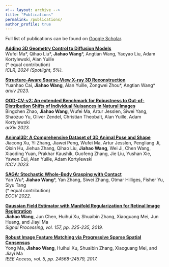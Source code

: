 ```yaml
---
<!-- layout: archive -->
title: "Publications"
permalink: /publications/
author_profile: true
---
```


Full list of publications can be found on [Google Scholar](https://scholar.google.com/citations?user=dKHE3qgAAAAJ).

<b>[Adding 3D Geometry Control to Diffusion Models](https://arxiv.org/abs/2306.08103)</b> <br>
Wufei Ma\*, Qihao Liu\*, <b>Jiahao Wang</b>\*, Angtian Wang, Yaoyao Liu, Adam Kortylewski, Alan Yuille<br>
(\* equal contribution)<br>
<i>ICLR, 2024 (Spotlight, 5%).</i>

<b>[Structure-Aware Sparse-View X-ray 3D Reconstruction](https://github.com/caiyuanhao1998/SAX-NeRF)</b> <br>
Yuanhao Cai, <b>Jiahao Wang</b>, Alan Yuille, Zongwei Zhou*, Angtian Wang*<br>
<i>arxiv 2023.</i>


<b>[OOD-CV-v2: An extended Benchmark for Robustness to Out-of-Distribution Shifts of Individual Nuisances in Natural Images](https://arxiv.org/abs/2304.10266)</b> <br>
Bingchen Zhao, <b>Jiahao Wang</b>, Wufei Ma, Artur Jesslen, Siwei Yang, Shaozuo Yu, Oliver Zendel, Christian Theobalt, Alan Yuille, Adam Kortylewski<br>
<i>arXiv 2023.</i>

<b>[Animal3D: A Comprehensive Dataset of 3D Animal Pose and Shape](https://arxiv.org/abs/2308.11737)</b> <br>
Jiacong Xu, Yi Zhang, Jiawei Peng, Wufei Ma, Artur Jesslen, Pengliang Ji, Qixin Hu, Jiehua Zhang, Qihao Liu, <b>Jiahao Wang</b>, Wei Ji, Chen Wang, Xiaoding Yuan, Prakhar Kaushik, Guofeng Zhang, Jie Liu, Yushan Xie, Yawen Cui, Alan Yuille, Adam Kortylewski<br>
<i>ICCV 2023.</i>

<b>[SAGA: Stochastic Whole-Body Grasping with Contact](https://jiahaoplus.github.io/SAGA/saga.html)</b> <br>
Yan Wu\*, <b>Jiahao Wang</b>\*, Yan Zhang, Siwei Zhang, Otmar Hilliges, Fisher Yu, Siyu Tang<br>
(\* equal contribution)<br>
<i>ECCV 2022.</i>

<b>[Gaussian Field Estimator with Manifold Regularization for Retinal Image Registration](https://www.sciencedirect.com/science/article/pii/S0165168418303955)</b> <br>
<b>Jiahao Wang</b>, Jun Chen, Huihui Xu, Shuaibin Zhang, Xiaoguang Mei, Jun Huang, and Jiayi Ma<br>
<i>Signal Processing, vol. 157, pp. 225-235, 2019.</i>

<b>[Robust Image Feature Matching via Progressive Sparse Spatial Consensus](https://ieeexplore.ieee.org/document/8089726)</b> <br>
Yong Ma, <b>Jiahao Wang</b>, Huihui Xu, Shuaibin Zhang, Xiaoguang Mei, and Jiayi Ma<br>
<i>IEEE Access, vol. 5, pp. 24568-24579, 2017.</i>


